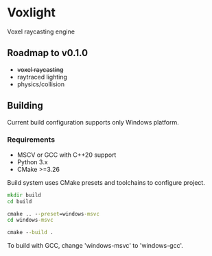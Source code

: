 # Voxlight

Voxel raycasting engine

## Roadmap to v0.1.0
- ~~voxel raycasting~~
- raytraced lighting
- physics/collision

## Building

Current build configuration supports only Windows platform.

### Requirements
 - MSCV or GCC with C++20 support
 - Python 3.x
 - CMake >=3.26

Build system uses CMake presets and toolchains to configure project.

```bat
mkdir build
cd build

cmake .. --preset=windows-msvc
cd windows-msvc

cmake --build .
```

To build with GCC, change 'windows-msvc' to 'windows-gcc'.


